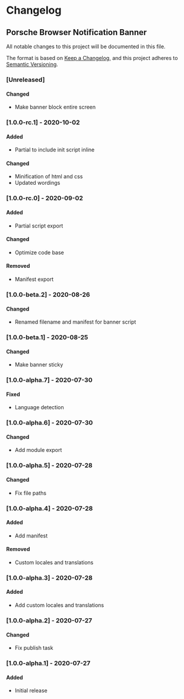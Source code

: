 # Changelog
 
## Porsche Browser Notification Banner
All notable changes to this project will be documented in this file.

The format is based on [Keep a Changelog](https://keepachangelog.com/en/1.0.0/),
and this project adheres to [Semantic Versioning](https://semver.org/spec/v2.0.0.html).

### [Unreleased]

#### Changed
- Make banner block entire screen

### [1.0.0-rc.1] - 2020-10-02

#### Added
- Partial to include init script inline

#### Changed
- Minification of html and css
- Updated wordings

### [1.0.0-rc.0] - 2020-09-02

#### Added
- Partial script export

#### Changed
- Optimize code base

#### Removed
- Manifest export

### [1.0.0-beta.2] - 2020-08-26

#### Changed
- Renamed filename and manifest for banner script 

### [1.0.0-beta.1] - 2020-08-25

#### Changed
- Make banner sticky

### [1.0.0-alpha.7] - 2020-07-30

#### Fixed
- Language detection

### [1.0.0-alpha.6] - 2020-07-30

#### Changed
- Add module export

### [1.0.0-alpha.5] - 2020-07-28

#### Changed
- Fix file paths

### [1.0.0-alpha.4] - 2020-07-28

#### Added
- Add manifest

#### Removed
- Custom locales and translations

### [1.0.0-alpha.3] - 2020-07-28

#### Added
- Add custom locales and translations

### [1.0.0-alpha.2] - 2020-07-27

#### Changed
- Fix publish task

### [1.0.0-alpha.1] - 2020-07-27

#### Added
- Initial release
